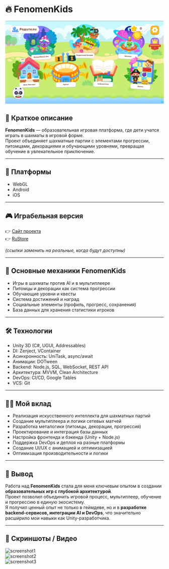 # 🔥 FenomenKids

<div align="center"><img src="data/fenomen_main_image.png" width="800" /></div>

## 📌 Краткое описание
**FenomenKids** — образовательная игровая платформа, где дети учатся играть в шахматы в игровой форме.  
Проект объединяет шахматные партии с элементами прогрессии, питомцами, декорациями и обучающими уровнями, превращая обучение в увлекательное приключение.  

---

## 🚀 Платформы
- WebGL  
- Android  
- iOS  

---

## 🎮 Играбельная версия
👉 [Сайт проекта](https://fenomen-kids.ru/site/)  
👉 [RuStore](https://www.rustore.ru/catalog/app/com.DefaultCompany.FenomenKids)  

*(ссылки заменить на реальные, когда будут доступны)*

---

## 🧠 Основные механики FenomenKids
- Игры в шахматы против AI и в мультиплеере  
- Питомцы и декорации как система прогрессии  
- Обучающие уровни и квесты  
- Система достижений и наград  
- Социальные элементы (профиль, прогресс, сохранения)  
- База данных для хранения статистики игроков  

---

## 🛠 Технологии
- Unity 3D (C#, UGUI, Addressables)  
- DI: Zenject, VContainer  
- Асинхронность: UniTask, async/await  
- Анимации: DOTween  
- Backend: Node.js, SQL, WebSocket, REST API  
- Архитектура: MVVM, Clean Architecture  
- DevOps: CI/CD, Google Tables  
- VCS: Git  

---

## 👩‍💻 Мой вклад
- Реализация искусственного интеллекта для шахматных партий  
- Создание мультиплеера и логики сетевых матчей  
- Разработка металогики (питомцы, декорации, прогрессия)  
- Проектирование и интеграция базы данных  
- Настройка фронтенда и бэкенда (Unity + Node.js)  
- Поддержка DevOps и деплоя на разные платформы  
- Создание UI/UX с анимацией и оптимизацией  
- Оптимизация производительности и логики  

---

## 🏁 Вывод
Работа над **FenomenKids** стала для меня ключевым опытом в создании **образовательных игр с глубокой архитектурой**.  
Проект позволил объединить игровой процесс, мультиплеер, обучение и прогрессию в единую экосистему.  
Я получил ценный опыт не только в геймдеве, но и в **разработке backend-сервисов, интеграции AI и DevOps**, что значительно расширило мои навыки как Unity-разработчика.  

---

## 📸 Скриншоты / Видео

![screenshot1](fenomenkids1.jpg)  
![screenshot2](fenomenkids2.jpg)  
![screenshot3](fenomenkids3.jpg)

